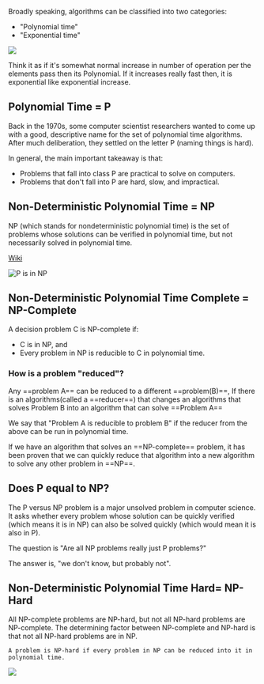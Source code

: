 Broadly speaking, algorithms can be classified into two categories:
- "Polynomial time"
- "Exponential time"

![](https://storage.googleapis.com/qvault-webapp-dynamic-assets/course_assets/TOEsAwr.png)

Think it as if it's  somewhat normal increase in number of operation per the elements pass then its Polynomial. If it increases really fast then, it is exponential like exponential increase.

## Polynomial Time = P
Back in the 1970s, some computer scientist researchers wanted to come up with a good, descriptive name for the set of polynomial time algorithms. After much deliberation, they settled on the letter P (naming things is hard).

In general, the main important takeaway is that:
- Problems that fall into class P are practical to solve on computers.
- Problems that don't fall into P are hard, slow, and impractical.

## Non-Deterministic Polynomial Time = NP
NP (which stands for nondeterministic polynomial time) is the set of problems whose solutions can be verified in polynomial time, but not necessarily solved in polynomial time.

[Wiki](https://en.wikipedia.org/wiki/NP_(complexity))

![P is in NP](https://storage.googleapis.com/qvault-webapp-dynamic-assets/course_assets/vO4GfRb.png)

## Non-Deterministic Polynomial Time Complete = NP-Complete
A decision problem C is NP-complete if:
- C is in NP, and
- Every problem in NP is reducible to C in polynomial time.

### How is a problem "reduced"?
Any ==problem A== can be reduced to a different ==problem(B)==, If there is an algorithms(called a ==reducer==) that changes an algorithms that solves Problem B into an algorithm that can solve ==Problem A==

We say that "Problem A is reducible to problem B" if the reducer from the above can be run in polynomial time.

If we have an algorithm that solves an ==NP-complete== problem, it has been proven that we can quickly reduce that algorithm into a new algorithm to solve any other problem in ==NP==.

## Does P equal to NP?
The P versus NP problem is a major unsolved problem in computer science. It asks whether every problem whose solution can be quickly verified (which means it is in NP) can also be solved quickly (which would mean it is also in P).

The question is "Are all NP problems really just P problems?"

The answer is, "we don't know, but probably not".

## Non-Deterministic Polynomial Time Hard= NP-Hard
All NP-complete problems are NP-hard, but not all NP-hard problems are NP-complete. The determining factor between NP-complete and NP-hard is that not all NP-hard problems are in NP.

```
A problem is NP-hard if every problem in NP can be reduced into it in polynomial time.
```
![](https://storage.googleapis.com/qvault-webapp-dynamic-assets/course_assets/p8wXLqA.png)

